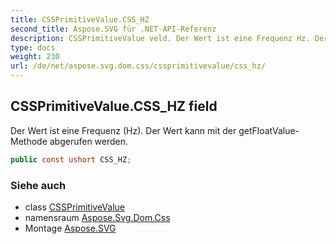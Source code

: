 ```yaml
---
title: CSSPrimitiveValue.CSS_HZ
second_title: Aspose.SVG für .NET-API-Referenz
description: CSSPrimitiveValue veld. Der Wert ist eine Frequenz Hz. Der Wert kann mit der getFloatValueMethode abgerufen werden.
type: docs
weight: 230
url: /de/net/aspose.svg.dom.css/cssprimitivevalue/css_hz/
---
```

## CSSPrimitiveValue.CSS_HZ field

Der Wert ist eine Frequenz (Hz). Der Wert kann mit der getFloatValue-Methode abgerufen werden.

```csharp
public const ushort CSS_HZ;
```

### Siehe auch

* class [CSSPrimitiveValue](../)
* namensraum [Aspose.Svg.Dom.Css](../../cssprimitivevalue/)
* Montage [Aspose.SVG](../../../)


